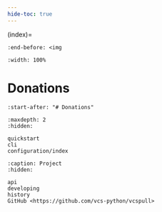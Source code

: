 ```yaml
---
hide-toc: true
---
```


(index)=

```{include} ../README.md
:end-before: <img
```

```{image} _static/vcspull-demo.gif
:width: 100%
```

# Donations

```{include} ../README.md
:start-after: "# Donations"
```

```{toctree}
:maxdepth: 2
:hidden:

quickstart
cli
configuration/index

```

```{toctree}
:caption: Project
:hidden:

api
developing
history
GitHub <https://github.com/vcs-python/vcspull>
```
